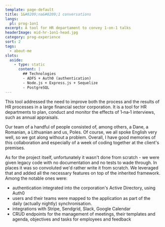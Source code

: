 ```yaml
---
template: page-default
title: 1&#8209;na&#8209;1 conversations
langs:
  pl: prog-1on1
excerpt: A tool for HR departament to convey 1-on-1 talks
headerImage: mid-hr-1on1-head.jpg
category: prog-experience
sort: 2
tags:
  - about-me
slots:
  aside:
    - type: static
      content: |
        ## Technologies
        - ADFS + Auth0 (authentication)
        - Node.js + Express.js + Sequelize
        - PostgreSQL
---
```

This tool addressed the need to improve both the process and the results of HR processes in a large financial sector corporation. It is a tool for HR departments to plan, conduct and monitor the effects of 1&#8209;na&#8209;1 interviews, such as annual appraisals.

Our team of a handful of people consisted of, among others, a Dane, a Romanian, a Lithuanian and us, Poles. Of course, we all spoke English very well, so we got along without a problem. Overall, I have good memories of this collaboration and especially of a week of coding together at the client's premises.

As for the project itself, unfortunately it wasn't done from scratch - we were given legacy code with no documentation and no tests to wade through. In places it was so convoluted we'd rather write it from scratch. We leveraged that and added all the necessary features on top of the inherited framework. Among the notable ones were:

- authentication integrated into the corporation's Active Directory, using Auth0
- users and their teams were mapped to the application as part of the daily (actually nightly) synchronisation.
- integrations with Stripe, Sendgrid, Slack, Google Calendar
- CRUD endpoints for the management of meetings, their templates and agenda, objectives and tasks for employees and feedback
